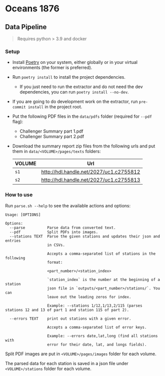 # Oceans 1876

## Data Pipeline

> Requires python > 3.9 and docker

### Setup

- Install [Poetry](https://github.com/python-poetry/poetry) on your system, either globally or in your virtual
  environments (the former is preferred).
- Run `poetry install` to install the project dependencies.
  - If you just need to run the extractor and do not need the dev dependencies, you can run `poetry install --no-dev`.
- If you are going to do development work on the extractor, run `pre-commit install` in the project root.
- Put the following PDF files in the `data/pdfs` folder (required for `--pdf` flag):
    - Challenger Summary part 1.pdf
    - Challenger Summary part 2.pdf
- Download the summary report zip files from the following urls and put them in `data/<VOLUME>/pages/texts` folders:

  | VOLUME | Url                                     |
  | ------ | --------------------------------------- |
  | `s1`   | http://hdl.handle.net/2027/uc1.c2755812 |
  | `s2`   | http://hdl.handle.net/2027/uc1.c2755813 |


### How to use

Run `parse.sh --help` to see the available actions and options:

```
Usage: [OPTIONS]

Options:
  --parse          Parse data from converted text.
  --pdf            Split PDFs into images.
  --stations TEXT  Parse the given stations and updates their json and entries
                   in CSVs.

                   Accepts a comma-separated list of stations in the following
                   format:

                   <part_number>/<station_index>

                   `station_index` is the number at the beginning of a station
                   json file in `outputs/<part_number>/stations/`. You can
                   leave out the leading zeros for index.

                   Example: --stations 1/12,1/13,2/115 (parses stations 12 and 13 of part 1 and station 115 of part 2).

  --errors TEXT    print out stations with a given error.

                   Accepts a comma-separated list of error keys.

                   Example: --errors date,lat,long (find all stations with
                   error for their date, lat, and longs fields).
```

Split PDF images are put in `<VOLUME>/pages/images` folder for each volume.

The parsed data for each station is saved in a json file under `<VOLUME>/stations` folder for each volume.
